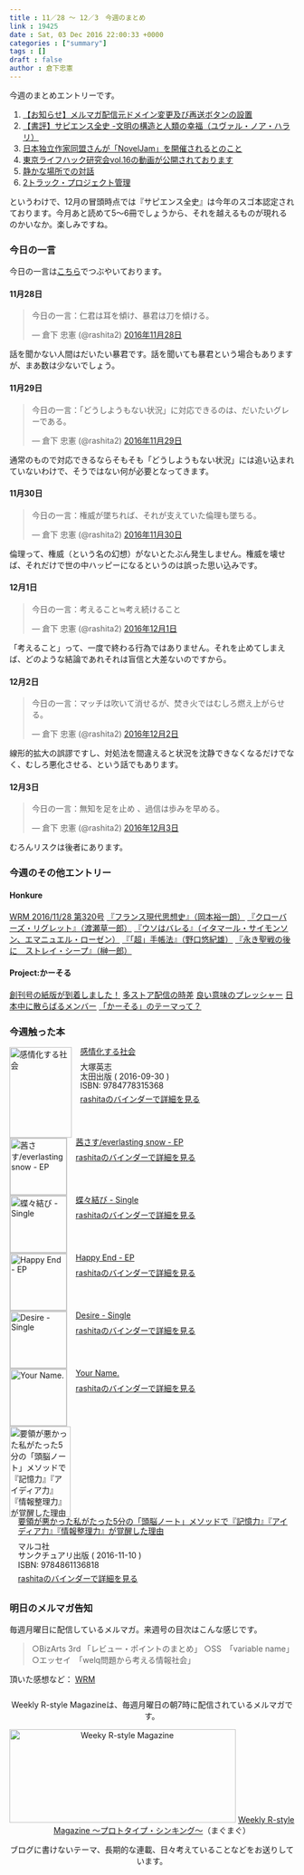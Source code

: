 ```yaml
---
title : 11／28 〜 12／3　今週のまとめ
link : 19425
date : Sat, 03 Dec 2016 22:00:33 +0000
categories : ["summary"]
tags : []
draft : false
author : 倉下忠憲
---
```


今週のまとめエントリーです。
 
<ol>
<li><a href="https://rashita.net/blog/?p=19397">【お知らせ】メルマガ配信元ドメイン変更及び再送ボタンの設置</a></li>
<li><a href="https://rashita.net/blog/?p=19403">【書評】サピエンス全史 -文明の構造と人類の幸福（ユヴァル・ノア・ハラリ）</a></li>
<li><a href="https://rashita.net/blog/?p=19407">日本独立作家同盟さんが「NovelJam」を開催されるとのこと</a></li>
<li><a href="https://rashita.net/blog/?p=19411">東京ライフハック研究会vol.16の動画が公開されております</a></li>
<li><a href="https://rashita.net/blog/?p=19416">静かな場所での対話</a></li>
<li><a href="https://rashita.net/blog/?p=19420">2トラック・プロジェクト管理</a></li>
</ol>

というわけで、12月の冒頭時点では『サピエンス全史』は今年のスゴ本認定されております。今月あと読めて5〜6冊でしょうから、それを越えるものが現れるのかいなか。楽しみですね。

<h3>今日の一言</h3>
今日の一言は<a href="http://twitter.com/rashita2 ">こちら</a>でつぶやいております。

<h4>11月28日</h4>

<blockquote class="twitter-tweet" data-lang="ja"><p lang="ja" dir="ltr">今日の一言：仁君は耳を傾け、暴君は刀を傾ける。</p>&mdash; 倉下 忠憲 (@rashita2) <a href="https://twitter.com/rashita2/status/803130844743245825">2016年11月28日</a></blockquote>
<script async src="//platform.twitter.com/widgets.js" charset="utf-8"></script>

話を聞かない人間はだいたい暴君です。話を聞いても暴君という場合もありますが、まあ数は少ないでしょう。

<h4>11月29日</h4>

<blockquote class="twitter-tweet" data-lang="ja"><p lang="ja" dir="ltr">今日の一言：「どうしようもない状況」に対応できるのは、だいたいグレーである。</p>&mdash; 倉下 忠憲 (@rashita2) <a href="https://twitter.com/rashita2/status/803594294195957761">2016年11月29日</a></blockquote>
<script async src="//platform.twitter.com/widgets.js" charset="utf-8"></script>

通常のもので対応できるならそもそも「どうしようもない状況」には追い込まれていないわけで、そうではない何が必要となってきます。

<h4>11月30日</h4>

<blockquote class="twitter-tweet" data-lang="ja"><p lang="ja" dir="ltr">今日の一言：権威が墜ちれば、それが支えていた倫理も墜ちる。</p>&mdash; 倉下 忠憲 (@rashita2) <a href="https://twitter.com/rashita2/status/803834099542659072">2016年11月30日</a></blockquote>
<script async src="//platform.twitter.com/widgets.js" charset="utf-8"></script>

倫理って、権威（という名の幻想）がないとたぶん発生しません。権威を壊せば、それだけで世の中ハッピーになるというのは誤った思い込みです。

<h4>12月1日</h4>

<blockquote class="twitter-tweet" data-lang="ja"><p lang="ja" dir="ltr">今日の一言：考えること≒考え続けること</p>&mdash; 倉下 忠憲 (@rashita2) <a href="https://twitter.com/rashita2/status/804158930091810816">2016年12月1日</a></blockquote>
<script async src="//platform.twitter.com/widgets.js" charset="utf-8"></script>

「考えること」って、一度で終わる行為ではありません。それを止めてしまえば、どのような結論であれそれは盲信と大差ないのですから。
	
<h4>12月2日</h4>

<blockquote class="twitter-tweet" data-lang="ja"><p lang="ja" dir="ltr">今日の一言：マッチは吹いて消せるが、焚き火ではむしろ燃え上がらせる。</p>&mdash; 倉下 忠憲 (@rashita2) <a href="https://twitter.com/rashita2/status/804526901473619968">2016年12月2日</a></blockquote>
<script async src="//platform.twitter.com/widgets.js" charset="utf-8"></script>

線形的拡大の誤謬ですし、対処法を間違えると状況を沈静できなくなるだけでなく、むしろ悪化させる、という話でもあります。

<h4>12月3日</h4>

<blockquote class="twitter-tweet" data-lang="ja"><p lang="ja" dir="ltr">今日の一言：無知を足を止め 、過信は歩みを早める。</p>&mdash; 倉下 忠憲 (@rashita2) <a href="https://twitter.com/rashita2/status/804925380016500736">2016年12月3日</a></blockquote>
<script async src="//platform.twitter.com/widgets.js" charset="utf-8"></script>

むろんリスクは後者にあります。

<h3>今週のその他エントリー</h3>

<H4>Honkure</H4>

<a href="http://honkure.net/rbook/archives/1366">WRM 2016/11/28 第320号</a>
<a href="http://honkure.net/rbook/archives/1368">『フランス現代思想史』（岡本裕一朗）</a>
<a href="http://honkure.net/rbook/archives/1374">『クローバーズ・リグレット』（渡瀬草一郎）</a>
<a href="http://honkure.net/rbook/archives/1379">『ウソはバレる』（イタマール・サイモンソン、エマニュエル・ローゼン）</a>
<a href="http://honkure.net/rbook/archives/1383">『「超」手帳法』（野口悠紀雄）</a>
<a href="http://honkure.net/rbook/archives/1386">『永き聖戦の後に　ストレイ・シープ』（榊一郎）</a>


<H4>Project:かーそる</H4>

<a href="http://honkure.net/cursor/?p=323">創刊号の紙版が到着しました！</a>
<a href="http://honkure.net/cursor/?p=329">多ストア配信の時差</a>
<a href="http://honkure.net/cursor/?p=337">良い意味のプレッシャー</a>
<a href="http://honkure.net/cursor/?p=341">日本中に散らばるメンバー</a>
<a href="http://honkure.net/cursor/?p=343">「かーそる」のテーマって？</a>

<H3>今週触った本</H3>

<div class="mm-middle" style="margin-bottom:0px;"><div class="mm-image" style="float:left;"><a href="http://www.amazon.co.jp/exec/obidos/ASIN/4778315367/rashita1000-22 /ref=nosim" target="_blank"><img src="http://ecx.images-amazon.com/images/I/41mIwnjOe8L._SL160_.jpg" alt="感情化する社会" title="感情化する社会" width="110" height="160" border="0" /></a></div><div class="mm-content" style="float:left;margin-left:15px;line-height:120%"><div class="mm-title" style="line-height:120%"><a href="http://www.amazon.co.jp/exec/obidos/ASIN/4778315367/rashita1000-22 /ref=nosim" target="_blank">感情化する社会</a></div><div class="mm-detail" style="margin-top:10px;">大塚英志<br />太田出版 ( 2016-09-30 )<br />ISBN: 9784778315368<br /><div style="margin:7px 0px"><a href="http://mediamarker.net/u/rashita/?asin=4778315367" target="_blank">rashitaのバインダーで詳細を見る</a></div></div></div><div style="clear:left"></div></div>


<div class="mm-middle" style="margin-bottom:0px;"><div class="mm-image" style="float:left;"><a href="https://itunes.apple.com/jp/album/qiansasu-everlasting-snow-ep/id1160161259" target="_blank"><img src="http://is5.mzstatic.com/image/thumb/Music62/v4/5c/6f/8f/5c6f8f7a-9024-54b8-3a5b-00d2c245fc3d/source/100x100bb.jpg" alt="茜さす/everlasting snow - EP" title="茜さす/everlasting snow - EP" width="100" height="100" style="border:1px solid #CCCCCC;" /></a>
</div><div class="mm-content" style="float:left;margin-left:15px;line-height:120%"><div class="mm-title" style="line-height:120%"><a href="https://itunes.apple.com/jp/album/qiansasu-everlasting-snow-ep/id1160161259" target="_blank">茜さす/everlasting snow - EP</a></div><div class="mm-detail" style="margin-top:10px;"><div style="margin:7px 0px"><a href="http://mediamarker.net/u/rashita/?url=https%3A%2F%2Fitunes.apple.com%2Fjp%2Falbum%2Fqiansasu-everlasting-snow-ep%2Fid1160161259" target="_blank">rashitaのバインダーで詳細を見る</a></div></div></div><div style="clear:left"></div></div>

<div class="mm-middle" style="margin-bottom:0px;"><div class="mm-image" style="float:left;"><a href="https://itunes.apple.com/jp/album/die-jiebi-single/id1137865371" target="_blank"><img src="http://is5.mzstatic.com/image/thumb/Music60/v4/bf/54/70/bf5470b1-247a-574d-67eb-7c1cbaf117ee/source/100x100bb.jpg" alt="蝶々結び - Single" title="蝶々結び - Single" width="100" height="100" style="border:1px solid #CCCCCC;" /></a>
</div><div class="mm-content" style="float:left;margin-left:15px;line-height:120%"><div class="mm-title" style="line-height:120%"><a href="https://itunes.apple.com/jp/album/die-jiebi-single/id1137865371" target="_blank">蝶々結び - Single</a></div><div class="mm-detail" style="margin-top:10px;"><div style="margin:7px 0px"><a href="http://mediamarker.net/u/rashita/?url=https%3A%2F%2Fitunes.apple.com%2Fjp%2Falbum%2Fdie-jiebi-single%2Fid1137865371" target="_blank">rashitaのバインダーで詳細を見る</a></div></div></div><div style="clear:left"></div></div>


<div class="mm-middle" style="margin-bottom:0px;"><div class="mm-image" style="float:left;"><a href="https://itunes.apple.com/jp/album/happy-end-ep/id1171249458" target="_blank"><img src="http://is3.mzstatic.com/image/thumb/Music71/v4/1e/20/1c/1e201c2c-4dfc-f468-6ff5-a31565530a42/source/100x100bb.jpg" alt="Happy End - EP" title="Happy End - EP" width="100" height="100" style="border:1px solid #CCCCCC;" /></a>
</div><div class="mm-content" style="float:left;margin-left:15px;line-height:120%"><div class="mm-title" style="line-height:120%"><a href="https://itunes.apple.com/jp/album/happy-end-ep/id1171249458" target="_blank">Happy End - EP</a></div><div class="mm-detail" style="margin-top:10px;"><div style="margin:7px 0px"><a href="http://mediamarker.net/u/rashita/?url=https%3A%2F%2Fitunes.apple.com%2Fjp%2Falbum%2Fhappy-end-ep%2Fid1171249458" target="_blank">rashitaのバインダーで詳細を見る</a></div></div></div><div style="clear:left"></div></div>


<div class="mm-middle" style="margin-bottom:0px;"><div class="mm-image" style="float:left;"><a href="https://itunes.apple.com/jp/album/desire-single/id1178512699" target="_blank"><img src="http://is3.mzstatic.com/image/thumb/Music71/v4/0a/c4/c7/0ac4c796-8d7e-046d-b79b-9ae2e0915270/source/100x100bb.jpg" alt="Desire - Single" title="Desire - Single" width="100" height="100" style="border:1px solid #CCCCCC;" /></a>
</div><div class="mm-content" style="float:left;margin-left:15px;line-height:120%"><div class="mm-title" style="line-height:120%"><a href="https://itunes.apple.com/jp/album/desire-single/id1178512699" target="_blank">Desire - Single</a></div><div class="mm-detail" style="margin-top:10px;"><div style="margin:7px 0px"><a href="http://mediamarker.net/u/rashita/?url=https%3A%2F%2Fitunes.apple.com%2Fjp%2Falbum%2Fdesire-single%2Fid1178512699" target="_blank">rashitaのバインダーで詳細を見る</a></div></div></div><div style="clear:left"></div></div>


<div class="mm-middle" style="margin-bottom:0px;"><div class="mm-image" style="float:left;"><a href="https://itunes.apple.com/jp/album/your-name./id1141763312" target="_blank"><img src="http://is2.mzstatic.com/image/thumb/Music22/v4/1c/42/87/1c428722-fd20-e4b6-6441-207a73203251/source/100x100bb.jpg" alt="Your Name." title="Your Name." width="100" height="100" style="border:1px solid #CCCCCC;" /></a>
</div><div class="mm-content" style="float:left;margin-left:15px;line-height:120%"><div class="mm-title" style="line-height:120%"><a href="https://itunes.apple.com/jp/album/your-name./id1141763312" target="_blank">Your Name.</a></div><div class="mm-detail" style="margin-top:10px;"><div style="margin:7px 0px"><a href="http://mediamarker.net/u/rashita/?url=https%3A%2F%2Fitunes.apple.com%2Fjp%2Falbum%2Fyour-name.%2Fid1141763312" target="_blank">rashitaのバインダーで詳細を見る</a></div></div></div><div style="clear:left"></div></div>


<div class="mm-middle" style="margin-bottom:0px;"><div class="mm-image" style="float:left;"><a href="http://www.amazon.co.jp/exec/obidos/ASIN/4861136814/rashita1000-22 /ref=nosim" target="_blank"><img src="http://ecx.images-amazon.com/images/I/61qgCI8aOeL._SL160_.jpg" alt="要領が悪かった私がたった5分の「頭脳ノート」メソッドで『記憶力』『アイディア力』『情報整理力』が覚醒した理由" title="要領が悪かった私がたった5分の「頭脳ノート」メソッドで『記憶力』『アイディア力』『情報整理力』が覚醒した理由" width="108" height="160" border="0" /></a></div><div class="mm-content" style="float:left;margin-left:15px;line-height:120%"><div class="mm-title" style="line-height:120%"><a href="http://www.amazon.co.jp/exec/obidos/ASIN/4861136814/rashita1000-22 /ref=nosim" target="_blank">要領が悪かった私がたった5分の「頭脳ノート」メソッドで『記憶力』『アイディア力』『情報整理力』が覚醒した理由</a></div><div class="mm-detail" style="margin-top:10px;">マルコ社<br />サンクチュアリ出版 ( 2016-11-10 )<br />ISBN: 9784861136818<br /><div style="margin:7px 0px"><a href="http://mediamarker.net/u/rashita/?asin=4861136814" target="_blank">rashitaのバインダーで詳細を見る</a></div></div></div><div style="clear:left"></div></div>

<h3>明日のメルマガ告知</h3>

毎週月曜日に配信しているメルマガ。来週号の目次はこんな感じです。

<blockquote>
○BizArts 3rd 「レビュー・ポイントのまとめ」
○SS　「variable name」
○エッセイ　「welq問題から考える情報社会」
</blockquote>


頂いた感想など：
<a class="twitter-timeline"  href="https://twitter.com/rashita2/timelines/427262290753097729"  data-widget-id="427265271171010561">WRM</a>
    <script>!function(d,s,id){var js,fjs=d.getElementsByTagName(s)[0],p=/^http:/.test(d.location)?'http':'https';if(!d.getElementById(id)){js=d.createElement(s);js.id=id;js.src=p+"://platform.twitter.com/widgets.js";fjs.parentNode.insertBefore(js,fjs);}}(document,"script","twitter-wjs");</script>


<div style="text-align:center;margin-top:25px;">
Weekly R-style Magazineは、毎週月曜日の朝7時に配信されているメルマガです。

<a href="http://www.mag2.com/m/0001185133.html" target="_blank"><img src="https://rashita.net/blog/wp-content/uploads/2010/09/mmbanner.jpg" alt="Weeky R-style Magazine" width="400" height="165" class="alignnone size-full wp-image-12201" /></a>
<a href="http://www.mag2.com/m/0001185133.html" target="_blank">Weekly R-style Magazine ～プロトタイプ・シンキング～</a>（まぐまぐ）

ブログに書けないテーマ、長期的な連載、日々考えていることなどをお送りしています。
</div> 
